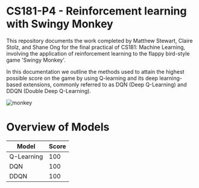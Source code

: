 # CS181-P4 - Reinforcement learning with Swingy Monkey

This repository documents the work completed by Matthew Stewart, Claire Stolz, and Shane Ong for the final practical of CS181: Machine Learning, involving the application of reinforcement learning to the flappy bird-style game 'Swingy Monkey'.

In this documentation we outline the methods used to attain the highest possible score on the game by using Q-learning and its deep learning-based extensions, commonly referred to as DQN (Deep Q-Learning) and DDQN (Double Deep Q-Learning).

![monkey](http://url/to/img.png)


# Overview of Models

Model | Score
------------ | -------------
Q-Learning | 100
DQN | 100
DDQN | 100

